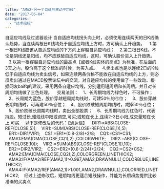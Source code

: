 ```yaml
---
title: "AMA2-另一个自适应移动平均线"
date: "2017-05-04"
categories: 
  - "技术指标"
---
```


自适应均线及过滤器设计 当自适应均线拐头向上时，必须使用连续两天的日K线确认趋势，当连续两根日K线均处于自适应均线上方时，方可确认上升趋势。    1.第一根日K线应该从自适应均线的下方向上穿越自适应均线；    2.第二根日K线，不论是阴线还是阳线，均不应跌破自适应均线，这时，可确认股价进入上升趋势。    3.以第一根穿越自适应均线的最高点【或者K线实体的高点】为标准，在后面的3天之内，股价高于这个标准的时候，为买入点。    4.卖出点也是以连续2日的K线低于自适应均线为卖出信号，如果连续两条价格不能收在自适应均线的上方，则必须卖出通过在MACD股票论坛中的交流，对自适应均线的使用做了一些改动。根据网友baifq的建议，采用两条自适应均线，分别适用短周期和长周期。并且对长周期均线做了三色处理。    交易法则：    1、长周期均线为绿色时，不可操作；    2、长周期为蓝色，股价穿越短周期均线时，可建50％的仓位；    3、股价穿越长期均线时，可再建50％仓位；    4、股价跌破短周期均线时，减掉50％仓位；    5、股价跌破长周期均线时，卖出全部股票；    6、长周期均线为红色时，代表持股。短过长,蜡烛线中阳或调空,可买;或短在长上,连续2-3日小阳,成交量短在长上,可买.    以下是修改后的代码：【通达信】    DIR1:=ABS(CLOSE-REF(CLOSE,5));    VIR1:=SUM(ABS(CLOSE-REF(CLOSE,1)),5);    ER1:=DIR1/VIR1;    CS1:=ER1\*(0.8-2/8)+2/8;    CQ1:=CS1\*CS1;    AMA1:EMA(DMA(CLOSE,CQ1),2) ,COLORWHITE;    DIR2:=ABS(CLOSE-REF(CLOSE,10));    VIR2:=SUM(ABS(CLOSE-REF(CLOSE,1)),10);    ER2:=DIR2/VIR2;    CS2:=ER2\*(0.8-2/24)+2/24;    CQ2:=CS2\*CS2;    AMA2:EMA(DMA(CLOSE,CQ2),2),COLORGREEN,LINETHICK2;    AMA3:IF(AMA2/REF(AMA2,1)>0.997,AMA2,DRAWNULL),COLORBLUE,LINETHICK2;    AMA4:IF(AMA2/REF(AMA2,1)>1.001,AMA2,DRAWNULL),COLORRED,LINETHICK2;    经过上述修改后，短期均线更适合短线操作，并能为长期趋势提供比较准确的买卖点
